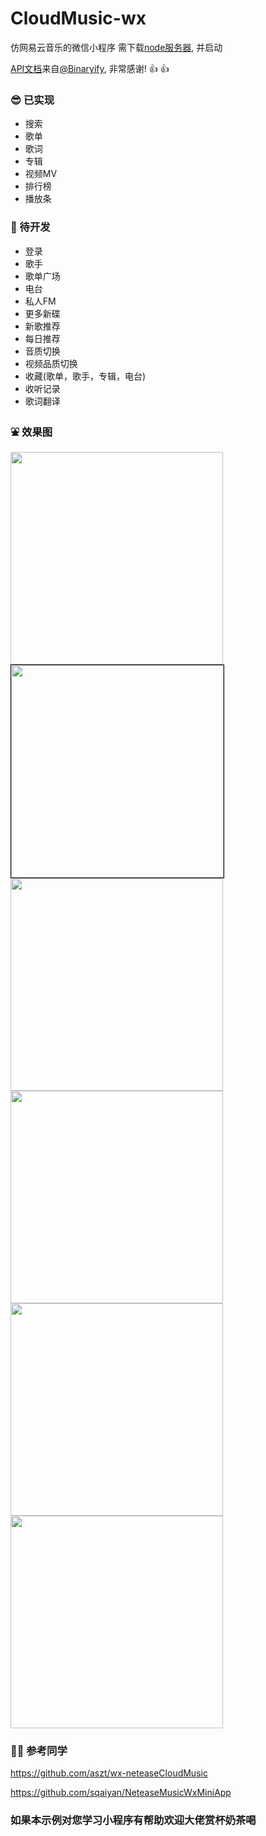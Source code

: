 # CloudMusic-wx

仿网易云音乐的微信小程序 需下载[node服务器](https://github.com/Binaryify/NeteaseCloudMusicApi), 并启动

[API文档](https://binaryify.github.io/NeteaseCloudMusicApi/#/)来自[@Binaryify](https://github.com/Binaryify), 非常感谢! 👍 👍

### 😎 已实现

* 搜索
* 歌单
* 歌词
* 专辑
* 视频MV
* 排行榜
* 播放条

### 👏 待开发

* 登录
* 歌手
* 歌单广场
* 电台
* 私人FM
* 更多新碟
* 新歌推荐
* 每日推荐
* 音质切换
* 视频品质切换
* 收藏(歌单，歌手，专辑，电台)
* 收听记录
* 歌词翻译

### ⛲ 效果图

<image width="340" src="https://github.com/jww997/CloudMusic-wx/blob/master/other/1.png"/><image width="340" style="border: 1px solid #000;" src="https://github.com/jww997/CloudMusic-wx/blob/master/other/2.png"/><image width="340" src="https://github.com/jww997/CloudMusic-wx/blob/master/other/3.png"/><image width="340" src="https://github.com/jww997/CloudMusic-wx/blob/master/other/4.png"/><image width="340" src="https://github.com/jww997/CloudMusic-wx/blob/master/other/5.png"/><image width="340" src="https://github.com/jww997/CloudMusic-wx/blob/master/other/6.png"/>


### 👯‍♂️ 参考同学

https://github.com/aszt/wx-neteaseCloudMusic

https://github.com/sqaiyan/NeteaseMusicWxMiniApp


### 如果本示例对您学习小程序有帮助欢迎大佬赏杯奶茶喝



